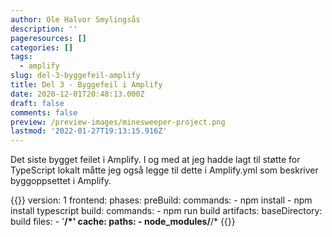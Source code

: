 ```yaml
---
author: Ole Halvor Smylingsås
description: ''
pageresources: []
categories: []
tags:
  - amplify
slug: del-3-byggefeil-amplify
title: Del 3 - Byggefeil i Amplify
date: 2020-12-01T20:48:13.000Z
draft: false
comments: false
preview: /preview-images/minesweeper-project.png
lastmod: '2022-01-27T19:13:15.916Z'
---
```


<!--more-->
Det siste bygget feilet i Amplify. I og med at jeg hadde lagt til støtte for TypeScript lokalt måtte jeg også legge til dette i Amplify.yml som beskriver byggoppsettet i Amplify.

{{<highlight yml>}}
version: 1
frontend:
  phases:
    preBuild:
      commands:
        - npm install
        - npm install typescript
    build:
      commands:
        - npm run build
  artifacts:
    baseDirectory: build
    files:
      - '**/*'
  cache:
    paths:
      - node_modules/**/*
{{</highlight>}}